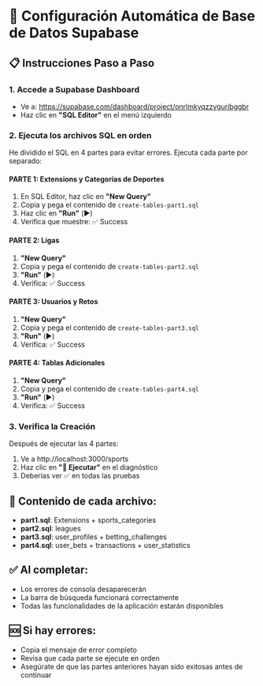 # 🚀 Configuración Automática de Base de Datos Supabase

## 📋 Instrucciones Paso a Paso

### 1. Accede a Supabase Dashboard
- Ve a: https://supabase.com/dashboard/project/onrlmkyqzzvguribggbr
- Haz clic en **"SQL Editor"** en el menú izquierdo

### 2. Ejecuta los archivos SQL en orden
He dividido el SQL en 4 partes para evitar errores. Ejecuta cada parte por separado:

#### PARTE 1: Extensions y Categorías de Deportes
1. En SQL Editor, haz clic en **"New Query"**
2. Copia y pega el contenido de `create-tables-part1.sql`
3. Haz clic en **"Run"** (▶️)
4. Verifica que muestre: ✅ Success

#### PARTE 2: Ligas
1. **"New Query"**
2. Copia y pega el contenido de `create-tables-part2.sql`
3. **"Run"** (▶️)
4. Verifica: ✅ Success

#### PARTE 3: Usuarios y Retos
1. **"New Query"**
2. Copia y pega el contenido de `create-tables-part3.sql`
3. **"Run"** (▶️)
4. Verifica: ✅ Success

#### PARTE 4: Tablas Adicionales
1. **"New Query"**
2. Copia y pega el contenido de `create-tables-part4.sql`
3. **"Run"** (▶️)
4. Verifica: ✅ Success

### 3. Verifica la Creación
Después de ejecutar las 4 partes:
1. Ve a http://localhost:3000/sports
2. Haz clic en **"🔄 Ejecutar"** en el diagnóstico
3. Deberías ver ✅ en todas las pruebas

## 🎯 Contenido de cada archivo:

- **part1.sql**: Extensions + sports_categories
- **part2.sql**: leagues
- **part3.sql**: user_profiles + betting_challenges  
- **part4.sql**: user_bets + transactions + user_statistics

## ✅ Al completar:
- Los errores de consola desaparecerán
- La barra de búsqueda funcionará correctamente
- Todas las funcionalidades de la aplicación estarán disponibles

## 🆘 Si hay errores:
- Copia el mensaje de error completo
- Revisa que cada parte se ejecute en orden
- Asegúrate de que las partes anteriores hayan sido exitosas antes de continuar